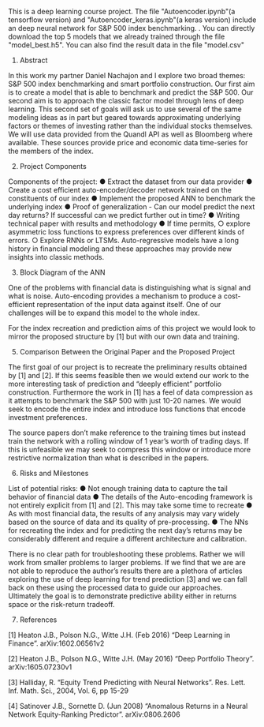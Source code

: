 

This is a deep learning course project. The file "Autoencoder.ipynb"(a tensorflow version) and "Autoencoder_keras.ipynb"(a keras version) include an deep neural network for S&P 500 index benchmarking. . You can directly download the top 5 models that we already trained through the  file "model_best.h5". You can also find the result data in the file "model.csv"

1. Abstract

In this work my partner Daniel Nachajon and I explore two broad themes: S&P 500 index benchmarking and smart portfolio construction. Our first aim is to create a model that is able to benchmark and predict the S&P 500. Our second aim is to approach the classic factor model through lens of deep learning. This second set of goals will ask us to use several of the same modeling ideas as in part but geared towards approximating underlying factors or themes of investing rather than the individual stocks themselves. We will use data provided from the Quandl API as well as Bloomberg where available. These sources provide price and economic data time-series for the members of the index.

2. Project Components

Components of the project:
●	Extract the dataset from our data provider
●	Create a cost efficient auto-encoder/decoder network trained on the constituents of our index
●	Implement the proposed ANN to benchmark the underlying index
●	Proof of generalization - Can our model predict the next day returns? If successful can we predict further out in time?
●	Writing technical paper with results and methodology
●	If time permits, 
	○	explore asymmetric loss functions to express preferences over different kinds of errors.
	○	Explore RNNs or LTSMs. Auto-regressive models have a long history in financial modeling and these approaches may provide new insights into classic methods. 

3. Block Diagram of the ANN
  
One of the problems with financial data is distinguishing what is signal and what is noise. Auto-encoding provides a mechanism to produce a cost-efficient representation of the input data against itself. One of our challenges will be to expand this model to the whole index.

For the index recreation and prediction aims of this project we would look to mirror the proposed structure by [1] but with our own data and training.

5. Comparison Between the Original Paper and the Proposed Project

The first goal of our project is to recreate the preliminary results obtained by [1] and [2]. If this seems feasible then we would extend our work to the more interesting task of prediction and “deeply efficient” portfolio construction. Furthermore the work in [1] has a feel of data compression as it attempts to benchmark the S&P 500 with just 10-20 names. We would seek to encode the entire index and introduce loss functions that encode investment preferences.

The source papers don’t make reference to the training times but instead train the network with a rolling window of 1 year’s worth of trading days. If this is unfeasible we may seek to compress this window or introduce more restrictive normalization than what is described in the papers.

6. Risks and Milestones

List of potential risks:
●	Not enough training data to capture the tail behavior of financial data
●	The details of the Auto-encoding framework is not entirely explicit from [1] and [2]. This may take some time to recreate
●	As with most financial data, the results of any analysis may vary widely based on the source of data and its quality of pre-processing.
●	The NNs for recreating the index and for predicting the next day’s returns may be considerably different and require a different architecture and calibration.

There is no clear path for troubleshooting these problems. Rather we will work from smaller problems to larger problems. If we find that we are are  not able to reproduce the author’s results there are a plethora of articles exploring the use of deep learning for trend prediction [3] and we can fall back on these using the processed data to guide our approaches. Ultimately the goal is to demonstrate predictive ability either in returns space or the risk-return tradeoff.

   
7. References

[1] Heaton J.B., Polson N.G., Witte J.H. (Feb 2016) “Deep Learning in Finance”. arXiv:1602.06561v2

[2] Heaton J.B., Polson N.G., Witte J.H. (May 2016) “Deep Portfolio Theory”. arXiv:1605.07230v1

[3] Halliday, R. “Equity Trend Predicting with Neural Networks”. Res. Lett. Inf. Math. Sci., 2004, Vol. 6, pp 15-29

[4] Satinover J.B., Sornette D. (Jun 2008) “Anomalous Returns in a Neural Network Equity-Ranking Predictor”. arXiv:0806.2606

